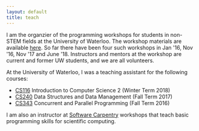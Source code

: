 ```yaml
---
layout: default
title: teach
---
```


I am the organzier of the programming workshops for students in non-STEM fields
at the University of Waterloo. The workshop materials are available
[here](https://github.com/uwpyb/materials). So far there have been four such
workshops in Jan '16, Nov '16, Nov '17 and June '18.
Instructors and mentors at the workshop are current and former UW students, and
we are all volunteers. 


At the University of Waterloo, I was a teaching assistant for the following
courses:
- <a href="https://www.student.cs.uwaterloo.ca/~cs116/">CS116</a> Introduction
  to Computer Science 2 (Winter Term 2018)
- <a href="https://www.student.cs.uwaterloo.ca/~cs240/w18/">CS240</a> Data
  Structures and Data Management (Fall Term 2017)
- <a href="https://www.student.cs.uwaterloo.ca/~cs343/">CS343</a> Concurrent and Parallel Programming (Fall Term 2016)

I am also an instructor at [Software Carpentry](http://software-carpentry.org/)
workshops that teach basic programming skills for scientific computing.
